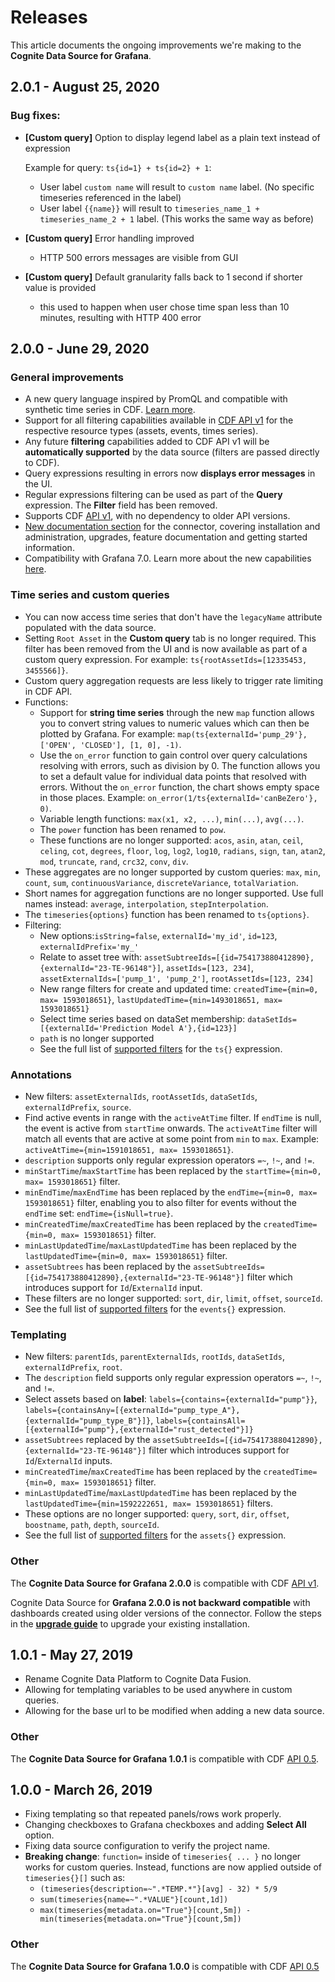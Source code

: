 # Releases

This article documents the ongoing improvements we're making to the **Cognite Data Source for Grafana**.

## 2.0.1 - August 25, 2020
### Bug fixes:
- **\[Custom query\]** Option to display legend label as a plain text instead of expression

  Example for query: `ts{id=1} + ts{id=2} + 1`:

  * User label `custom name` will result to `custom name` label. (No specific timeseries referenced in the label)
  * User label `{{name}}` will result to `timeseries_name_1 + timeseries_name_2 + 1` label. (This works the same way as before)
- **\[Custom query\]** Error handling improved
  * HTTP 500 errors messages are visible from GUI
- **\[Custom query\]** Default granularity falls back to 1 second if shorter value is provided 
  * this used to happen when user chose time span less than 10 minutes, resulting with HTTP 400 error

 
## 2.0.0 - June 29, 2020

### General improvements

- A new query language inspired by PromQL and compatible with synthetic time series in CDF. [Learn more](https://docs.cognite.com/cdf/dashboards/guides/grafana/timeseries.html#custom-queries).
- Support for all filtering capabilities available in [CDF API v1](https://docs.cognite.com/api/v1/) for the respective resource types (assets, events, times series).
- Any future **filtering** capabilities added to CDF API v1 will be **automatically supported** by the data source (filters are passed directly to CDF).
- Query expressions resulting in errors now **displays error messages** in the UI.
- Regular expressions filtering can be used as part of the **Query** expression. The **Filter** field has been removed.
- Supports CDF [API v1](https://docs.cognite.com/dev/API_versioning.html#current-api-versions), with no dependency to older API versions.
- [New documentation section](https://docs.cognite.com/cdf/dashboards/guides/grafana/getting_started.html) for the connector, covering installation and administration, upgrades, feature documentation and getting started information.
- Compatibility with Grafana 7.0. Learn more about the new capabilities [here](https://grafana.com/blog/2020/05/18/grafana-v7.0-released-new-plugin-architecture-visualizations-transformations-native-trace-support-and-more/?isource=hp).

### Time series and custom queries

- You can now access time series that don't have the `legacyName` attribute populated with the data source.
- Setting `Root Asset` in the **Custom query** tab is no longer required. This filter has been removed from the UI and is now available as part of a custom query expression. For example: `ts{rootAssetIds=[12335453, 3455566]}`.
- Custom query aggregation requests are less likely to trigger rate limiting in CDF API.
- Functions:
  - Support for **string time series** through the new `map` function allows you to convert string values to numeric values which can then be plotted by Grafana. For example: `map(ts{externalId='pump_29'}, ['OPEN', 'CLOSED'], [1, 0], -1)`.
  - Use the `on_error` function to gain control over query calculations resolving with errors, such as division by 0. The function allows you to set a default value for individual data points that resolved with errors. Without the `on_error` function, the chart shows empty space in those places. Example: `on_error(1/ts{externalId='canBeZero'}, 0)`.
  - Variable length functions: `max(x1, x2, ...)`, `min(...)`, `avg(...)`.
  - The `power` function has been renamed to `pow`.
  - These functions are no longer supported: `acos`, `asin`, `atan`, `ceil`, `celing`, `cot`, `degrees`, `floor`, `log`, `log2`, `log10`, `radians`, `sign`, `tan`, `atan2`, `mod`, `truncate`, `rand`, `crc32`, `conv`, `div`.
- These aggregates are no longer supported by custom queries: `max`, `min`, `count`, `sum`, `continuousVariance`, `discreteVariance`, `totalVariation`.
- Short names for aggregation functions are no longer supported. Use full names instead: `average`, `interpolation`, `stepInterpolation`.
- The `timeseries{options}` function has been renamed to `ts{options}`.
- Filtering:
  - New options:`isString=false`, `externalId='my_id'`, `id=123`, `externalIdPrefix='my_'`
  - Relate to asset tree with: `assetSubtreeIds=[{id=754173880412890},{externalId="23-TE-96148"}]`, `assetIds=[123, 234]`, `assetExternalIds=['pump_1', 'pump_2']`, `rootAssetIds=[123, 234]`
  - New range filters for create and updated time: `createdTime={min=0, max= 1593018651}`, `lastUpdatedTime={min=1493018651, max= 1593018651}`
  - Select time series based on dataSet membership: `dataSetIds=[{externalId='Prediction Model A'},{id=123}]`
  - `path` is no longer supported
  - See the full list of [supported filters](https://docs.cognite.com/api/v1/#operation/listTimeSeries) for the `ts{}` expression.

### Annotations

- New filters: `assetExternalIds`, `rootAssetIds`, `dataSetIds`, `externalIdPrefix`, `source`.
- Find active events in range with the `activeAtTime` filter. If `endTime` is null, the event is active from `startTime` onwards. The `activeAtTime` filter will match all events that are active at some point from `min` to `max`. Example: `activeAtTime={min=1591018651, max= 1593018651}`.
- `description` supports only regular expression operators `=~`, `!~`, and `!=`.
- `minStartTime`/`maxStartTime` has been replaced by the `startTime={min=0, max= 1593018651}` filter.
- `minEndTime`/`maxEndTime` has been replaced by the `endTime={min=0, max= 1593018651}` filter, enabling you to also filter for events without the `endTime` set: `endTime={isNull=true}`.
- `minCreatedTime`/`maxCreatedTime` has been replaced by the `createdTime={min=0, max= 1593018651}` filter.
- `minLastUpdatedTime`/`maxLastUpdatedTime` has been replaced by the `lastUpdatedTime={min=0, max= 1593018651}` filter.
- `assetSubtrees` has been replaced by the `assetSubtreeIds=[{id=754173880412890},{externalId="23-TE-96148"}]` filter which introduces support for `Id`/`ExternalId` input.
- These filters are no longer supported: `sort`, `dir`, `limit`, `offset`, `sourceId`.
- See the full list of [supported filters](https://docs.cognite.com/api/v1/#operation/advancedListEvents) for the `events{}` expression.

### Templating

- New filters: `parentIds`, `parentExternalIds`, `rootIds`, `dataSetIds`, `externalIdPrefix`, `root`.
- The `description` field supports only regular expression operators `=~`, `!~`, and `!=`.
- Select assets based on **label**: `labels={contains={externalId="pump"}}`, `labels={containsAny=[{externalId="pump_type_A"},{externalId="pump_type_B"}]}`, `labels={containsAll=[{externalId="pump"},{externalId="rust_detected"}]}`
- `assetSubtrees` replaced by the `assetSubtreeIds=[{id=754173880412890},{externalId="23-TE-96148"}]` filter which introduces support for `Id`/`ExternalId` inputs.
- `minCreatedTime`/`maxCreatedTime` has been replaced by the `createdTime={min=0, max= 1593018651}` filter.
- `minLastUpdatedTime`/`maxLastUpdatedTime` has been replaced by the `lastUpdatedTime={min=1592222651, max= 1593018651}` filters.
- These options are no longer supported: `query`, `sort`, `dir`, `offset`, `boostname`, `path`, `depth`, `sourceId`.
- See the full list of [supported filters](https://docs.cognite.com/api/v1/#operation/listAssets) for the `assets{}` expression.

### Other

The **Cognite Data Source for Grafana 2.0.0** is compatible with CDF [API v1](https://docs.cognite.com/dev/API_versioning.html#current-api-versions).

Cognite Data Source for **Grafana 2.0.0 is not backward compatible** with dashboards created using older versions of the connector.
Follow the steps in the [**upgrade guide**](https://docs.cognite.com/cdf/dashboards/guides/grafana/upgrade.html) to upgrade your existing installation.

## 1.0.1 - May 27, 2019

- Rename Cognite Data Platform to Cognite Data Fusion.
- Allowing for templating variables to be used anywhere in custom queries.
- Allowing for the base url to be modified when adding a new data source.

### Other

The **Cognite Data Source for Grafana 1.0.1** is compatible with CDF [API 0.5](https://docs.cognite.com/dev/API_versioning.html#current-api-versions).

## 1.0.0 - March 26, 2019

- Fixing templating so that repeated panels/rows work properly.
- Changing checkboxes to Grafana checkboxes and adding **Select All** option.
- Fixing data source configuration to verify the project name.
- **Breaking change**: `function=` inside of `timeseries{ ... }` no longer works for custom queries. Instead, functions are now applied outside of `timeseries{}[]` such as:
  - `(timeseries{description=~".*TEMP.*"}[avg] - 32) * 5/9`
  - `sum(timeseries{name=~".*VALUE"}[count,1d])`
  - `max(timeseries{metadata.on="True"}[count,5m]) - min(timeseries{metadata.on="True"}[count,5m])`

### Other

The **Cognite Data Source for Grafana 1.0.0** is compatible with CDF [API 0.5](https://docs.cognite.com/dev/API_versioning.html#current-api-versions)

